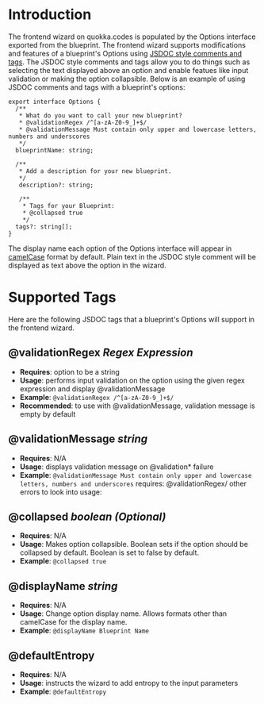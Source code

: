 # Introduction

The frontend wizard on quokka.codes is populated by the Options interface exported from the blueprint. The frontend wizard supports modifications and features of a blueprint's Options using [JSDOC style comments and tags](https://jsdoc.app/about-getting-started.html). The JSDOC style comments and tags allow you to do things such as selecting the text displayed above an option and enable featues like input validation or making the option collapsible. Below is an example of using JSDOC comments and tags with a blueprint's options:

```
export interface Options {
  /**
   * What do you want to call your new blueprint?
   * @validationRegex /^[a-zA-Z0-9_]+$/
   * @validationMessage Must contain only upper and lowercase letters, numbers and underscores
   */
  blueprintName: string;

  /**
   * Add a description for your new blueprint.
   */
   description?: string;

   /**
    * Tags for your Blueprint:
    * @collapsed true
    */
  tags?: string[];
}
```

The display name each option of the Options interface will appear in [camelCase](https://en.wikipedia.org/wiki/Camel_case) format by default. Plain text in the JSDOC style comment will be displayed as text above the option in the wizard.

# Supported Tags

Here are the following JSDOC tags that a blueprint's Options will support in the frontend wizard.

## @validationRegex *Regex Expression*
- **Requires**: option to be a string
- **Usage**: performs input validation on the option using the given regex expression and display @validationMessage
- **Example**: `@validationRegex /^[a-zA-Z0-9_]+$/`
- **Recommended**: to use with @validationMessage, validation message is empty by default

## @validationMessage *string*
- **Requires**: N/A
- **Usage**: displays validation message on @validation* failure
- **Example**: `@validationMessage Must contain only upper and lowercase letters, numbers and underscores`
requires: @validationRegex/ other errors to look into
usage:

## @collapsed *boolean (Optional)*
- **Requires**: N/A
- **Usage**: Makes option collapsible. Boolean sets if the option should be collapsed by default. Boolean is set to false by default.
- **Example**: `@collapsed true`

## @displayName *string*
- **Requires**: N/A
- **Usage**: Change option display name. Allows formats other than camelCase for the display name.
- **Example**: `@displayName Blueprint Name`

## @defaultEntropy
- **Requires**: N/A
- **Usage**: instructs the wizard to add entropy to the input parameters
- **Example**: `@defaultEntropy`
